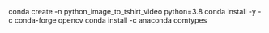 conda create -n python_image_to_tshirt_video  python=3.8
conda install   -y -c conda-forge opencv
conda install -c anaconda comtypes
